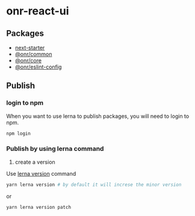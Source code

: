 # onr-react-ui

## Packages

- [next-starter](packages/next-starter/README.md)
- [@onr/common](packages/onr-common/README.md)
- [@onr/core](packages/onr-core/README.md)
- [@onr/eslint-config](packages/onr-eslint-config/README.md)

## Publish

### login to npm

When you want to use lerna to publish packages, you will need to login to npm.

```sh
npm login
```

### Publish by using lerna command

1. create a version

Use [lerna version](https://github.com/lerna/lerna/tree/main/commands/version#usage) command

```sh
yarn lerna version # by default it will increse the minor version
```

or

```sh
yarn lerna version patch
```
